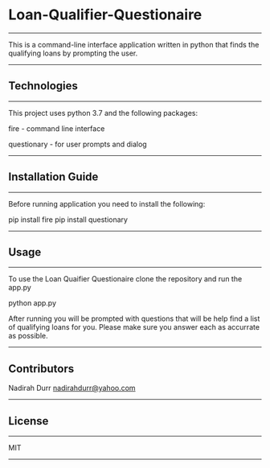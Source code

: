 # Loan-Qualifier-Questionaire
---

This is a command-line interface application written in python that finds the qualifying loans by prompting the user. 

---

## Technologies
---

This project uses python 3.7 and the following packages:

fire  - command line interface 

questionary - for user prompts and dialog 

---

## Installation Guide 
---

Before running application you need to install the following: 

pip install fire 
pip install questionary

---

## Usage
---
To use the Loan Quaifier Questionaire clone the repository and run the app.py 

python app.py

After running you will be prompted with questions that will be help find a list of qualifying loans for you. Please make sure you answer each as accurrate as possible. 

---

## Contributors

Nadirah Durr
nadirahdurr@yahoo.com

---

## License
---

MIT

---


